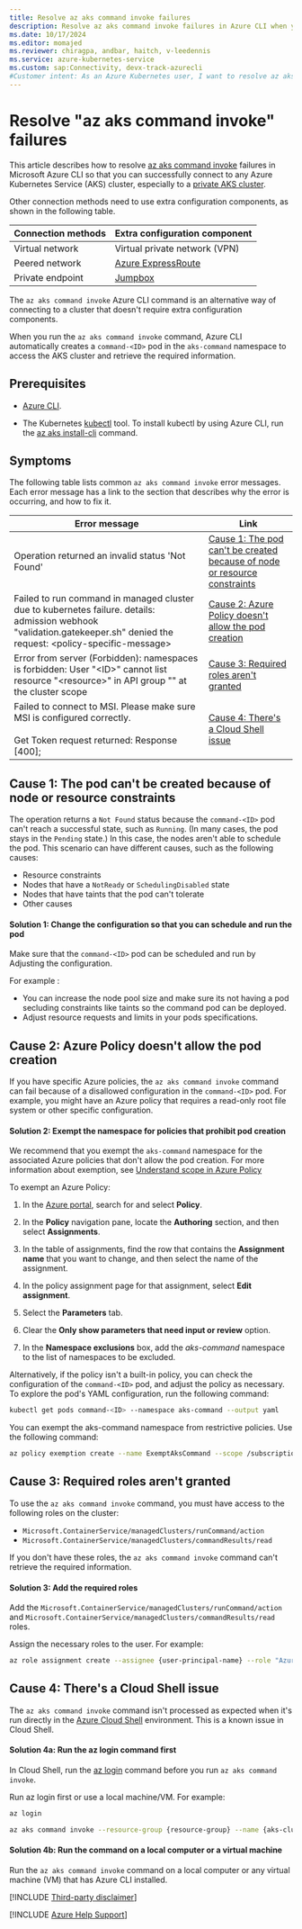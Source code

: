 ```yaml
---
title: Resolve az aks command invoke failures
description: Resolve az aks command invoke failures in Azure CLI when you try to access a private Azure Kubernetes Service (AKS) cluster.
ms.date: 10/17/2024
ms.editor: momajed
ms.reviewer: chiragpa, andbar, haitch, v-leedennis
ms.service: azure-kubernetes-service
ms.custom: sap:Connectivity, devx-track-azurecli
#Customer intent: As an Azure Kubernetes user, I want to resolve az aks command invoke failures in Azure CLI so that I can successfully connect to my private Azure Kubernetes Service (AKS) cluster.
---
```

# Resolve "az aks command invoke" failures

This article describes how to resolve [az aks command invoke](/cli/azure/aks/command#az-aks-command-invoke) failures in Microsoft Azure CLI so that you can successfully connect to any Azure Kubernetes Service (AKS) cluster, especially to a [private AKS cluster](/azure/aks/command-invoke).

Other connection methods need to use extra configuration components, as shown in the following table.

| Connection methods | Extra configuration component                                                                                              |
|--------------------|----------------------------------------------------------------------------------------------------------------------------|
| Virtual network    | Virtual private network (VPN)                                                                                              |
| Peered network     | [Azure ExpressRoute](/azure/expressroute/expressroute-introduction)                                                        |
| Private endpoint   | [Jumpbox](/azure/cloud-adoption-framework/scenarios/cloud-scale-analytics/architectures/connect-to-environments-privately) |

The `az aks command invoke` Azure CLI command is an alternative way of connecting to a cluster that doesn't require extra configuration components.

When you run the `az aks command invoke` command, Azure CLI automatically creates a `command-<ID>` pod in the `aks-command` namespace to access the AKS cluster and retrieve the required information.

## Prerequisites

- [Azure CLI](/cli/azure/install-azure-cli).

- The Kubernetes [kubectl](https://kubernetes.io/docs/reference/kubectl/overview/) tool. To install kubectl by using Azure CLI, run the [az aks install-cli](/cli/azure/aks#az-aks-install-cli) command.

## Symptoms

The following table lists common `az aks command invoke` error messages. Each error message has a link to the section that describes why the error is occurring, and how to fix it.

| Error message | Link |
|--|--|
| Operation returned an invalid status 'Not Found' | [Cause 1: The pod can't be created because of node or resource constraints](#cause-1-the-pod-cant-be-created-because-of-node-or-resource-constraints) |
| Failed to run command in managed cluster due to kubernetes failure. details: admission webhook "validation.gatekeeper.sh" denied the request: \<policy-specific-message> | [Cause 2: Azure Policy doesn't allow the pod creation](#cause-2-azure-policy-doesnt-allow-the-pod-creation) |
| Error from server (Forbidden): namespaces is forbidden: User "\<ID>" cannot list resource "\<resource>" in API group "" at the cluster scope | [Cause 3: Required roles aren't granted](#cause-3-required-roles-arent-granted) |
| Failed to connect to MSI. Please make sure MSI is configured correctly.<br/><br/>Get Token request returned: Response [400]; | [Cause 4: There's a Cloud Shell issue](#cause-4-theres-a-cloud-shell-issue) |

## Cause 1: The pod can't be created because of node or resource constraints

The operation returns a `Not Found` status because the `command-<ID>` pod can't reach a successful state, such as `Running`. (In many cases, the pod stays in the `Pending` state.) In this case, the nodes aren't able to schedule the pod. This scenario can have different causes, such as the following causes:

- Resource constraints
- Nodes that have a `NotReady` or `SchedulingDisabled` state
- Nodes that have taints that the pod can't tolerate
- Other causes

#### Solution 1: Change the configuration so that you can schedule and run the pod

Make sure that the `command-<ID>` pod can be scheduled and run by Adjusting the configuration.

For example :

* You can increase the node pool size and make sure its not having a pod secluding constraints like taints so the command pod can be deployed.
* Adjust resource requests and limits in your pods specifications.

## Cause 2: Azure Policy doesn't allow the pod creation

If you have specific Azure policies, the `az aks command invoke` command can fail because of a disallowed configuration in the `command-<ID>` pod. For example, you might have an Azure policy that requires a read-only root file system or other specific configuration.

#### Solution 2: Exempt the namespace for policies that prohibit pod creation

We recommend that you exempt the `aks-command` namespace for the associated Azure policies that don't allow the pod creation. For more information about exemption, see [Understand scope in Azure Policy](/azure/governance/policy/concepts/scope#:~:text=Exemption%20%2D%20A%20resource,Exemption%20definition.)

To exempt an Azure Policy:

1. In the [Azure portal](https://portal.azure.com), search for and select **Policy**.

1. In the **Policy** navigation pane, locate the **Authoring** section, and then select **Assignments**.

1. In the table of assignments, find the row that contains the **Assignment name** that you want to change, and then select the name of the assignment.

1. In the policy assignment page for that assignment, select **Edit assignment**.

1. Select the **Parameters** tab.

1. Clear the **Only show parameters that need input or review** option.

1. In the **Namespace exclusions** box, add the *aks-command* namespace to the list of namespaces to be excluded.

Alternatively, if the policy isn't a built-in policy, you can check the configuration of the `command-<ID>` pod, and adjust the policy as necessary. To explore the pod's YAML configuration, run the following command:

```bash
kubectl get pods command-<ID> --namespace aks-command --output yaml
```

You can exempt the aks-command namespace from restrictive policies. Use the following command:

```bash
az policy exemption create --name ExemptAksCommand --scope /subscriptions/{subscription-id}/resourceGroups/{resource-group}/providers/Microsoft.ContainerService/managedClusters/{aks-cluster} --policyAssignment /subscriptions/{subscription-id}/providers/Microsoft.Authorization/policyAssignments/{policy-assignment-id}
```

## Cause 3: Required roles aren't granted

To use the `az aks command invoke` command, you must have access to the following roles on the cluster:

- `Microsoft.ContainerService/managedClusters/runCommand/action`
- `Microsoft.ContainerService/managedClusters/commandResults/read`

If you don't have these roles, the `az aks command invoke` command can't retrieve the required information.

#### Solution 3: Add the required roles

Add the `Microsoft.ContainerService/managedClusters/runCommand/action` and `Microsoft.ContainerService/managedClusters/commandResults/read` roles.

Assign the necessary roles to the user. For example:

```bash
az role assignment create --assignee {user-principal-name} --role "Azure Kubernetes Service Cluster User Role" --scope /subscriptions/{subscription-id}/resourceGroups/{resource-group}/providers/Microsoft.ContainerService/managedClusters/{aks-cluster}
```

## Cause 4: There's a Cloud Shell issue

The `az aks command invoke` command isn't processed as expected when it's run directly in the [Azure Cloud Shell](/azure/cloud-shell/overview) environment. This is a known issue in Cloud Shell.

#### Solution 4a: Run the az login command first

In Cloud Shell, run the [az login](/cli/azure/reference-index#az-login) command before you run `az aks command invoke`.

Run az login first or use a local machine/VM. For example:

```bash
az login

az aks command invoke --resource-group {resource-group} --name {aks-cluster} --command "kubectl get pods"
```

#### Solution 4b: Run the command on a local computer or a virtual machine

Run the `az aks command invoke` command on a local computer or any virtual machine (VM) that has Azure CLI installed.

[!INCLUDE [Third-party disclaimer](../../../includes/third-party-disclaimer.md)]

[!INCLUDE [Azure Help Support](../../../includes/azure-help-support.md)]
